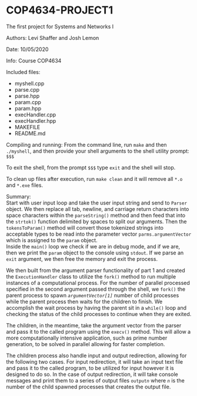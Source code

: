 # COP4634-PROJECT1
The first project for Systems and Networks I

Authors: Levi Shaffer and Josh Lemon

Date: 10/05/2020

Info: Course COP4634

Included files:

* myshell.cpp
* parse.cpp
* parse.hpp
* param.cpp
* param.hpp
* execHandler.cpp
* execHandler.hpp
* MAKEFILE
* README.md

Compiling and running:
From the command line, run `make` and then `./myshell`, and then provide your shell arguments to the shell utility prompt: `$$$`

To exit the shell, from the prompt `$$$` type `exit` and the shell will stop.

To clean up files after execution, run `make clean` and it will remove all `*.o` and `*.exe` files.

Summary:  
Start with user input loop and take the user input string and send to `Parser` object. We then replace all tab, newline, and carriage return characters into space characters within the `parseString()` method and then feed that into the `strtok()` function delimited by spaces to split our arguments. Then the `tokensToParam()` method will convert those tokenized strings into acceptable types to be read into the parameter vector `parms.argumentVector` which is assigned to the `param` object.  
Inside the `main()` loop we check if we are in debug mode, and if we are, then we print the `param` object to the console using `stdout`. If we parse an `exit` argument, we then free the memory and exit the process.

We then built from the argument parser functionality of part 1 and created the `ExecutionHandler` class to utilize the `fork()` method to run multiple instances of a computational process. For the number of parallel processed specified in the second argument passed through the shell, we `fork()` the parent process to spawn *`argumentVector[1]`* number of child processes while the parent process then waits for the children to finish. We accomplish the wait process by having the parent sit in a `while()` loop and checking the status of the child processes to continue when they are exited.

The children, in the meantime, take the argument vector from the parser and pass it to the called program using the `execv()` method. This will allow a more computationally intensive application, such as prime number generation, to be solved in parallel allowing for faster completion.

The children process also handle input and output redirection, allowing for the following two cases. For input redirection, it will take an input text file and pass it to the called program, to be utilized for input however it is designed to do so. In the case of output redirection, it will take console messages and print them to a series of output files `output`*`n`* where *`n`* is the number of the child spawned processes that creates the output file.